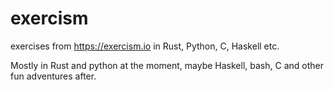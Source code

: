 # exercism
exercises from https://exercism.io in Rust, Python, C, Haskell etc.

Mostly in Rust and python at the moment, maybe Haskell, bash, C and other fun adventures after.


